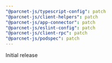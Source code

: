 ```yaml
---
"@parcnet-js/typescript-config": patch
"@parcnet-js/client-helpers": patch
"@parcnet-js/app-connector": patch
"@parcnet-js/eslint-config": patch
"@parcnet-js/client-rpc": patch
"@parcnet-js/podspec": patch
---
```


Initial release
